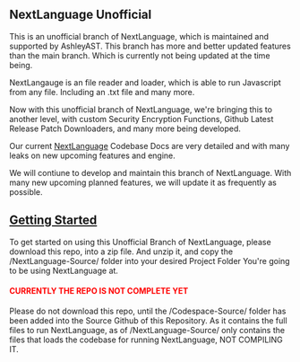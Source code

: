 ## NextLanguage Unofficial
This is an unofficial branch of NextLanguage, which is maintained
and supported by AshleyAST. This branch has more and better updated
features than the main branch. Which is currently not being updated
at the time being.

NextLangauge is an file reader and loader, which is able to
run Javascript from any file. Including an .txt file and many more.

Now with this unofficial branch of NextLanguage, we're bringing this
to another level, with custom Security Encryption Functions, Github Latest Release
Patch Downloaders, and many more being developed.

Our current [NextLanguage](https://nxoscloud.github.io/landing) Codebase Docs are very detailed and with
many leaks on new upcoming features and engine.

We will contiune to develop and maintain this branch of NextLanguage.
With many new upcoming planned features, we will update it as frequently as possible.

## [Getting Started](https://nxoscloud.github.io/landing)
To get started on using this Unofficial Branch of NextLanguage, please
download this repo, into a zip file. And unzip it, and copy the /NextLanguage-Source/
folder into your desired Project Folder You're going to be using NextLanguage at.

<h4 style="color : red">CURRENTLY THE REPO IS NOT COMPLETE YET</h4>
Please do not download this repo, until the /Codespace-Source/ folder has
been added into the Source Github of this Repository. As it contains the full
files to run NextLanguage, as of /NextLanguage-Source/ only contains the files
that loads the codebase for running NextLanguage, NOT COMPILING IT.